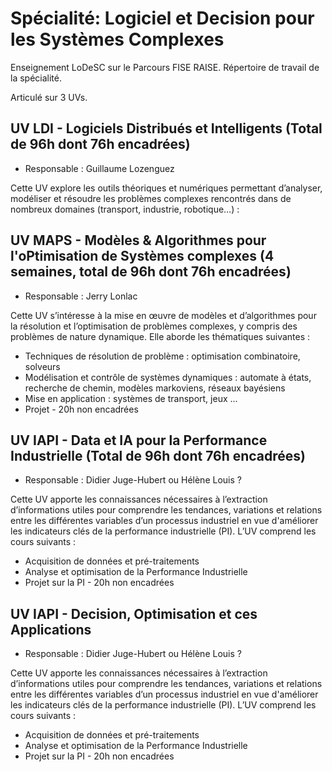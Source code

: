 # Spécialité: Logiciel et Decision pour les Systèmes Complexes

Enseignement LoDeSC sur le Parcours FISE RAISE.
Répertoire de travail de la spécialité.

Articulé sur 3 UVs.

## UV LDI - Logiciels Distribués et Intelligents (Total de 96h dont 76h encadrées)  
- Responsable : Guillaume Lozenguez

Cette UV explore les outils théoriques et numériques permettant d’analyser, modéliser et résoudre les problèmes complexes rencontrés dans de nombreux domaines (transport, industrie, robotique…) : 


## UV MAPS - Modèles & Algorithmes pour l'oPtimisation de Systèmes complexes (4 semaines, total de 96h dont 76h encadrées)  
- Responsable : Jerry Lonlac 

Cette UV s’intéresse à la mise en œuvre de modèles et d’algorithmes pour la résolution et l’optimisation de problèmes complexes, y compris des problèmes de nature dynamique. Elle aborde les thématiques suivantes :

- Techniques de résolution de problème : optimisation combinatoire, solveurs
- Modélisation et contrôle de systèmes dynamiques : automate à états, recherche de chemin, modèles markoviens, réseaux bayésiens
- Mise en application : systèmes de transport, jeux ...
- Projet - 20h non encadrées



## UV IAPI - Data et IA pour la Performance Industrielle (Total de 96h dont 76h encadrées)  
- Responsable : Didier Juge-Hubert ou Hélène Louis ?  

Cette UV apporte les connaissances nécessaires à l’extraction d’informations utiles pour comprendre les tendances, variations et relations entre les différentes variables d’un processus industriel en vue d'améliorer les indicateurs clés de la performance industrielle (PI). L’UV comprend les cours suivants : 

- Acquisition de données et pré-traitements 
- Analyse et optimisation de la Performance Industrielle
- Projet sur la PI - 20h non encadrées



## UV IAPI - Decision, Optimisation et ces Applications
- Responsable : Didier Juge-Hubert ou Hélène Louis ?  

Cette UV apporte les connaissances nécessaires à l’extraction d’informations utiles pour comprendre les tendances, variations et relations entre les différentes variables d’un processus industriel en vue d'améliorer les indicateurs clés de la performance industrielle (PI). L’UV comprend les cours suivants : 

- Acquisition de données et pré-traitements 
- Analyse et optimisation de la Performance Industrielle
- Projet sur la PI - 20h non encadrées
